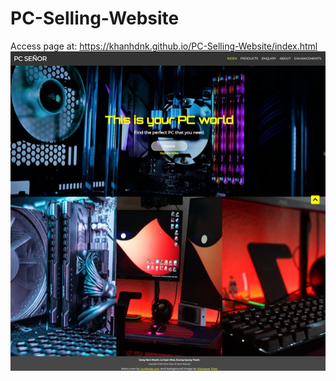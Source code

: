 # PC-Selling-Website
Access page at: https://khanhdnk.github.io/PC-Selling-Website/index.html
![Alt Text](https://github.com/khanhdnk/PC-Selling-Website/blob/main/images/webpcimage.jpeg?raw=true)
